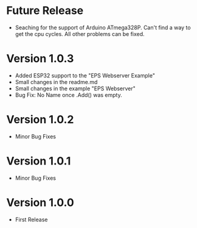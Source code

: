 # Future Release
- Seaching for the support of Arduino ATmega328P. Can't find a way to get the cpu cycles. All other problems can be fixed. 

# Version 1.0.3
- Added ESP32 support to the "EPS Webserver Example"
- Small changes in the readme.md
- Small changes in the example "EPS Webserver"
- Bug Fix: No Name once .Add() was empty.

# Version 1.0.2
- Minor Bug Fixes

# Version 1.0.1
- Minor Bug Fixes

# Version 1.0.0
- First Release

